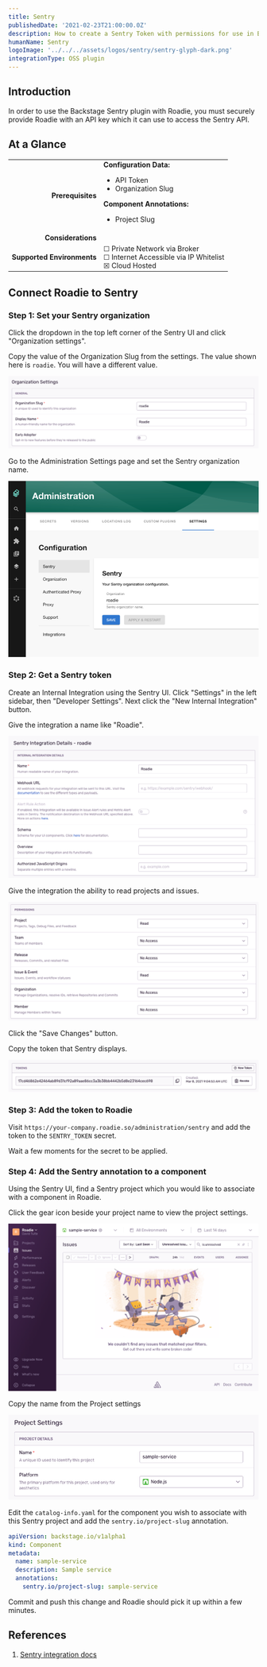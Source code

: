 ```yaml
---
title: Sentry
publishedDate: '2021-02-23T21:00:00.0Z'
description: How to create a Sentry Token with permissions for use in Backstage and apply it to Roadie.
humanName: Sentry
logoImage: '../../../assets/logos/sentry/sentry-glyph-dark.png'
integrationType: OSS plugin
---
```


## Introduction

In order to use the Backstage Sentry plugin with Roadie, you must securely provide Roadie with an API key which it can use to access the Sentry API.

## At a Glance
| | |
|---: | --- |
| **Prerequisites** | **Configuration Data:** <ul><li>API Token</li><li>Organization Slug</li></ul> **Component Annotations:** <ul><li>Project Slug</li></ul> |
| **Considerations** |  |
| **Supported Environments** | ☐ Private Network via Broker <br /> ☐ Internet Accessible via IP Whitelist <br /> ☒ Cloud Hosted |

## Connect Roadie to Sentry

### Step 1: Set your Sentry organization

Click the dropdown in the top left corner of the Sentry UI and click "Organization settings".

Copy the value of the Organization Slug from the settings. The value shown here is `roadie`. You will have a different value.

![organizaton setting in Sentry UI](./sentry-organization-settings.png)

Go to the Administration Settings page and set the Sentry organization name.

![sentry-settings-page.png](./sentry-settings-page.png)

### Step 2: Get a Sentry token

Create an Internal Integration using the Sentry UI. Click "Settings" in the left sidebar, then "Developer Settings". Next click the "New Internal Integration" button.

Give the integration a name like "Roadie".

![a form on the sentry UI with the name input filled out with the text Roadie](./sentry-integration-name.png)

Give the integration the ability to read projects and issues.

![a list of permissions on the Sentry UI with projects and issues set to Read](./sentry-integration-permissions.png)

Click the "Save Changes" button.

Copy the token that Sentry displays.

![an api token in the Sentry UI](./sentry-token.png)

### Step 3: Add the token to Roadie

Visit `https://your-company.roadie.so/administration/sentry` and add the token to the `SENTRY_TOKEN` secret. 

Wait a few moments for the secret to be applied.

### Step 4: Add the Sentry annotation to a component

Using the Sentry UI, find a Sentry project which you would like to associate with a component in Roadie.

Click the gear icon beside your project name to view the project settings.

![a page for a sample service in Sentry with a gear icon near the top left of the screen](./gear-icon.png)

Copy the name from the Project settings

![settings page for a project on Sentry with inputs for name and platform](./sentry-project-settings.png)

Edit the `catalog-info.yaml` for the component you wish to associate with this Sentry project and add the `sentry.io/project-slug` annotation.

```yaml
apiVersion: backstage.io/v1alpha1
kind: Component
metadata:
  name: sample-service
  description: Sample service
  annotations:
    sentry.io/project-slug: sample-service
```

Commit and push this change and Roadie should pick it up within a few minutes.

## References

1. [Sentry integration docs](https://docs.sentry.io/product/integrations/integration-platform/)
